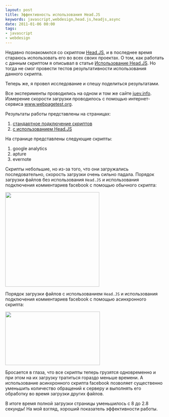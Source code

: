 ```yaml
---
layout: post
title: Эффективность использования Head.JS
keywords: javascript,webdesign,head.js,headjs,async
date: 2011-01-06 00:00
tags:
- javascript
- webdesign
---
```

Недавно познакомился со скриптом <a href="http://headjs.com/" rel="nofollow">Head.JS</a>, и в последнее время стараюсь использовать его во всех своих проектах. О том, как работать с данным скриптом я описывал в статье <a href="/2010/12/25/use-head-js/">Использование Head.JS</a>. Но тогда не смог провести тестов результативности использования данного скрипта. 

Теперь же, я провел исследование и спешу поделиться результатами.

Все эксперименты проводились на одном и том же сайте <a href="http://juev.info" rel="nofollow">juev.info</a>. Измерение скорости загрузки проводилось с помощью интернет-сервиса <a href="http://www.webpagetest.org/" rel="nofollow">www.webpagetest.org</a>.

Результаты работы представлены на страницах:
<ol>	<li><a href="http://www.webpagetest.org/result/110103_VR_91d517fd449abfc43ca25ef5a04bc7c7/" rel="nofollow">стандартное подключение скриптов</a></li>
	<li><a href="http://www.webpagetest.org/result/110103_VG_1965c3562a67e54876269f264e5424ed/" rel="nofollow">с использованием Head.JS</a></li></ol>

На странице представлены следующие скрипты:
<ol>	<li>google analytics</li>
        <li>apture</li>
        <li>evernote</li></ol>

Скрипты небольшие, но из-за того, что они загружались последовательно, скорость загрузки очень сильно падала. Порядок загрузки файлов без использования <code>Head.JS</code> и использования подключения комментариев facebook с помощью обычного скрипта:

<a href="http://static.juev.ru/2011/01/1_waterfall.png"><img src="http://static.juev.ru/2011/01/1_waterfall-298x300.png" alt="" title="1_waterfall" width="298" height="300" class="aligncenter size-medium wp-image-1309" /></a>

Порядок загрузки файлов с использованием <code>Head.JS</code> и использования подключения комментариев facebook с помощью асинхронного скрипта:

<a href="http://static.juev.ru/2011/01/1_waterfall_head.png"><img src="http://static.juev.ru/2011/01/1_waterfall_head-300x170.png" alt="" title="1_waterfall_head" width="300" height="170" class="aligncenter size-medium wp-image-1310" /></a>

Бросается в глаза, что все скрипты теперь грузятся одновременно и при этом на их загрузку тратиться гораздо меньше времени. А использование асинхронного скрипта facebook позволяет существенно уменьшить количество обращений к серверу и выполнять его обработку во время загрузки других файлов. 

В итоге время полной загрузки страницы уменьшилось с 8 до 2.8 секунды! На мой взгляд, хороший показатель эффективности работы. 
